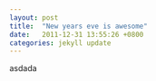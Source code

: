 ```yaml
---
layout: post
title:  "New years eve is awesome"
date:   2011-12-31 13:55:26 +0800
categories: jekyll update
---
```

asdada

